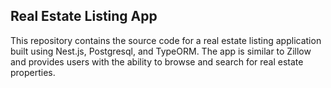 ## Real Estate Listing App

This repository contains the source code for a real estate listing application built using Nest.js, Postgresql, and TypeORM. The app is similar to Zillow and provides users with the ability to browse and search for real estate properties.
